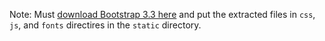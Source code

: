 Note: Must [download Bootstrap 3.3 here](https://getbootstrap.com/docs/3.3/) and put the extracted files in `css`, `js`, and `fonts` directires in the `static` directory.

